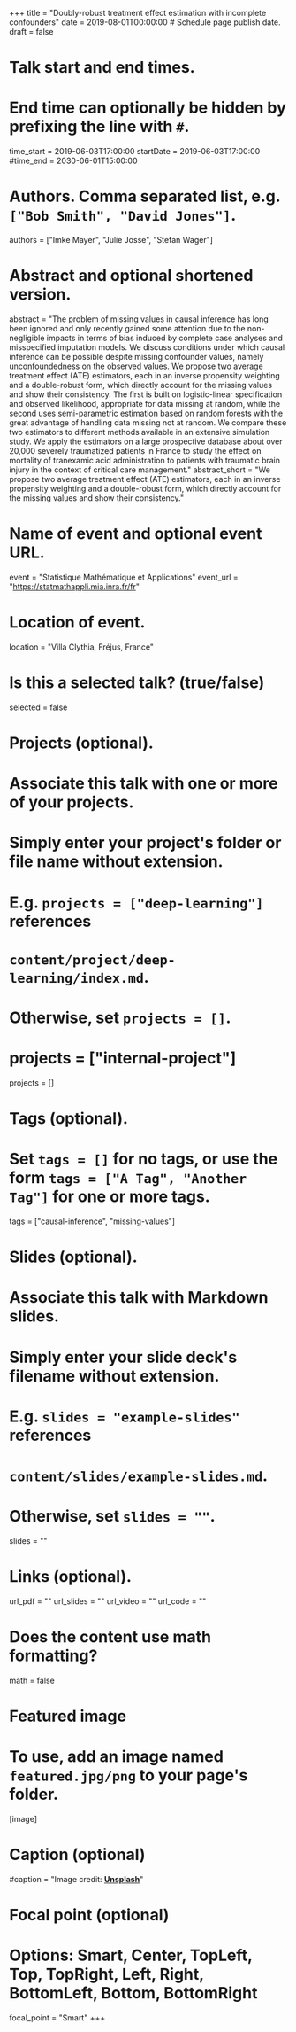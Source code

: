 +++
title = "Doubly-robust treatment effect estimation with incomplete confounders"
date = 2019-08-01T00:00:00  # Schedule page publish date.
draft = false

# Talk start and end times.
#   End time can optionally be hidden by prefixing the line with `#`.
time_start = 2019-06-03T17:00:00
startDate = 2019-06-03T17:00:00
#time_end = 2030-06-01T15:00:00

# Authors. Comma separated list, e.g. `["Bob Smith", "David Jones"]`.
authors = ["Imke Mayer", "Julie Josse", "Stefan Wager"]

# Abstract and optional shortened version.
abstract = "The problem of missing values in causal inference has long been ignored and only recently gained some attention due to the non-negligible impacts in terms of bias induced by complete case analyses and misspecified imputation models. We discuss conditions under which causal inference can be possible despite missing confounder values, namely unconfoundedness on the observed values. We propose two average treatment effect (ATE) estimators, each in an inverse propensity weighting and a double-robust form, which directly account for the missing values and show their consistency. The first is built on logistic-linear specification and observed likelihood, appropriate for data missing at random, while the second uses semi-parametric estimation based on random forests with the great advantage of handling data missing not at random. We compare these two estimators to different methods available in an extensive simulation study.
We apply the estimators on a large prospective database about over 20,000 severely traumatized patients in France to study the effect on mortality of tranexamic acid administration to patients with traumatic brain injury in the context of critical care management."
abstract_short = "We propose two average treatment effect (ATE) estimators, each in an inverse propensity weighting and a double-robust form, which directly account for the missing values and show their consistency."

# Name of event and optional event URL.
event = "Statistique Mathématique et Applications"
event_url = "https://statmathappli.mia.inra.fr/fr"

# Location of event.
location = "Villa Clythia, Fréjus, France"

# Is this a selected talk? (true/false)
selected = false

# Projects (optional).
#   Associate this talk with one or more of your projects.
#   Simply enter your project's folder or file name without extension.
#   E.g. `projects = ["deep-learning"]` references 
#   `content/project/deep-learning/index.md`.
#   Otherwise, set `projects = []`.
# projects = ["internal-project"]
projects = []

# Tags (optional).
#   Set `tags = []` for no tags, or use the form `tags = ["A Tag", "Another Tag"]` for one or more tags.
tags = ["causal-inference", "missing-values"]

# Slides (optional).
#   Associate this talk with Markdown slides.
#   Simply enter your slide deck's filename without extension.
#   E.g. `slides = "example-slides"` references 
#   `content/slides/example-slides.md`.
#   Otherwise, set `slides = ""`.
slides = ""

# Links (optional).
url_pdf = ""
url_slides = ""
url_video = ""
url_code = ""

# Does the content use math formatting?
math = false

# Featured image
# To use, add an image named `featured.jpg/png` to your page's folder. 
[image]
  # Caption (optional)
  #caption = "Image credit: [**Unsplash**](https://unsplash.com/photos/bzdhc5b3Bxs)"

  # Focal point (optional)
  # Options: Smart, Center, TopLeft, Top, TopRight, Left, Right, BottomLeft, Bottom, BottomRight
  focal_point = "Smart"
+++
